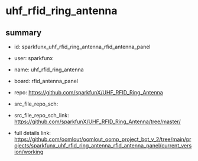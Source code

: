 # uhf_rfid_ring_antenna
 
## summary 
* id: sparkfunx_uhf_rfid_ring_antenna_rfid_antenna_panel
* user: sparkfunx
* name: uhf_rfid_ring_antenna
* board: rfid_antenna_panel
* repo: https://github.com/sparkfunX/UHF_RFID_Ring_Antenna



* src_file_repo_sch: 
* src_file_repo_sch_link: https://github.com/sparkfunX/UHF_RFID_Ring_Antenna/tree/master/
* full details link: https://github.com/oomlout/oomlout_oomp_project_bot_v_2/tree/main/projects/sparkfunx_uhf_rfid_ring_antenna_rfid_antenna_panel/current_version/working  







